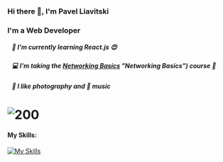 ### Hi there 👋, I'm Pavel Liavitski
### I'm a Web Developer
##### &nbsp;&nbsp; 🌱 I’m currently learning React.js 😍
##### &nbsp;&nbsp; 💻 I'm taking the [Networking Basics](https://skillsforall.com/course/networking-basics) "Networking Basics") course 📶
##### &nbsp;&nbsp; 📸 I like photography and 🎹 music

# ![200](https://www.codewars.com/users/liavitski/badges/small)
#### My Skills:
[![My Skills](https://skills.thijs.gg/icons?i=html,css,styledcomponents,js,react,figma,vscode&theme=dark)](#)
